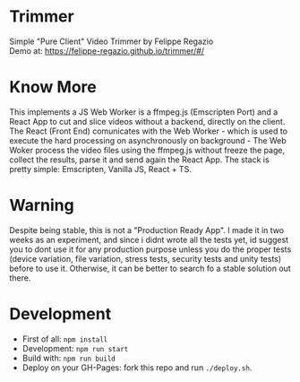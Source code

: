 # Trimmer

Simple "Pure Client" Video Trimmer by Felippe Regazio  
Demo at: https://felippe-regazio.github.io/trimmer/#/

# Know More

This implements a JS Web Worker is a ffmpeg.js (Emscripten Port) and a React App to cut and slice videos without a backend, directly on the client. The React (Front End) comunicates with the Web Worker - which is used to execute the hard processing on asynchronously on background - The Web Woker process the video files using the ffmpeg.js without freeze the page, collect the results, parse it and send again the React App. The stack is pretty simple: Emscripten, Vanilla JS, React + TS.

# Warning

Despite being stable, this is not a "Production Ready App". I made it in two weeks as an experiment, and since i didnt wrote all the tests yet, id suggest you to dont use it for any production purpose unless you do the proper tests (device variation, file variation, stress tests, security tests and unity tests) before to use it. Otherwise, it can be better to search fo a stable solution out there.

# Development

- First of all: `npm install`
- Development: `npm run start`
- Build with: `npm run build`
- Deploy on your GH-Pages: fork this repo and run `./deploy.sh`.
